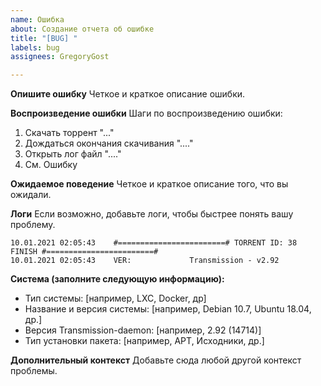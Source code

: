 ```yaml
---
name: Ошибка
about: Создание отчета об ошибке
title: "[BUG] "
labels: bug
assignees: GregoryGost

---
```


**Опишите ошибку**
Четкое и краткое описание ошибки.

**Воспроизведение ошибки**
Шаги по воспроизведению ошибки:
1. Скачать торрент "..."
2. Дождаться окончания скачивания "...."
3. Открыть лог файл "...."
4. См. Ошибку

**Ожидаемое поведение**
Четкое и краткое описание того, что вы ожидали.

**Логи**
Если возможно, добавьте логи, чтобы быстрее понять вашу проблему.
```
10.01.2021 02:05:43    #========================# TORRENT ID: 38 FINISH #========================#
10.01.2021 02:05:43    VER:             Transmission - v2.92
```

**Система (заполните следующую информацию):**
 * Тип системы: [например, LXC, Docker, др]
 * Название и версия системы: [например, Debian 10.7, Ubuntu 18.04, др.]
 * Версия Transmission-daemon: [например, 2.92 (14714)]
 * Тип установки пакета: [например, APT, Исходники, др.]

**Дополнительный контекст**
Добавьте сюда любой другой контекст проблемы.
